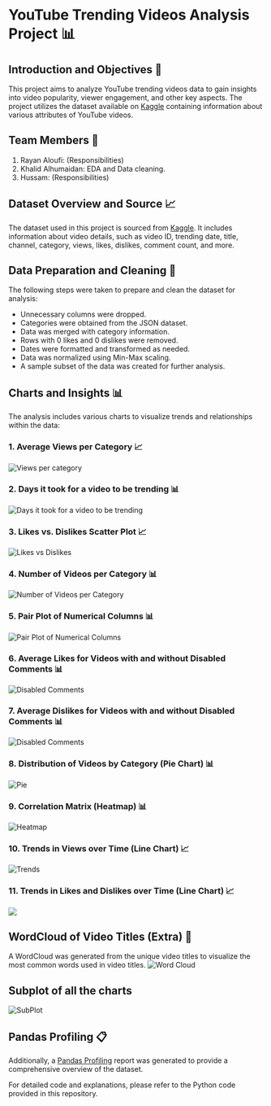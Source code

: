 # YouTube Trending Videos Analysis Project 📊

## Introduction and Objectives 🎯

This project aims to analyze YouTube trending videos data to gain insights into video popularity, viewer engagement, and other key aspects. The project utilizes the dataset available on [Kaggle](https://www.kaggle.com/datasets/datasnaek/youtube-new) containing information about various attributes of YouTube videos.

## Team Members 👥

1. Rayan Aloufi: (Responsibilities)
2. Khalid Alhumaidan: EDA and Data cleaning.
3. Hussam: (Responsibilities)

## Dataset Overview and Source 📈

The dataset used in this project is sourced from [Kaggle](https://www.kaggle.com/datasets/datasnaek/youtube-new). It includes information about video details, such as video ID, trending date, title, channel, category, views, likes, dislikes, comment count, and more.

## Data Preparation and Cleaning 🧹

The following steps were taken to prepare and clean the dataset for analysis:

- Unnecessary columns were dropped.
- Categories were obtained from the JSON dataset.
- Data was merged with category information.
- Rows with 0 likes and 0 dislikes were removed.
- Dates were formatted and transformed as needed.
- Data was normalized using Min-Max scaling.
- A sample subset of the data was created for further analysis.

## Charts and Insights 📊

The analysis includes various charts to visualize trends and relationships within the data:

### 1. Average Views per Category 📈
   
![Views per category](chart/Bar_avgVpC.png)

### 2. Days it took for a video to be trending 📊

![Days it took for a video to be trending](chart/Hist_dft.png)

### 3. Likes vs. Dislikes Scatter Plot 📈

![Likes vs Dislikes](chart/Scatter_LvsD.png)

### 4. Number of Videos per Category 📊

![Number of Videos per Category](chart/Count_numOfVids.png)

### 5. Pair Plot of Numerical Columns 📊

![Pair Plot of Numerical Columns](chart/PairPlot.png)

### 6. Average Likes for Videos with and without Disabled Comments 📊

![Disabled Comments](chart/Bar_LikesCD.png)

### 7. Average Dislikes for Videos with and without Disabled Comments 📊

![Disabled Comments](chart/Bar_DislikesCD.png)

### 8. Distribution of Videos by Category (Pie Chart) 📊

![Pie](chart/Pie.png)

### 9. Correlation Matrix (Heatmap) 📊

![Heatmap](chart/Heatmap.png)

### 10. Trends in Views over Time (Line Chart) 📈

![Trends](chart/TrendViews_Line.png)

### 11. Trends in Likes and Dislikes over Time (Line Chart) 📈

![](chart/TrendLD_Line.png)

## WordCloud of Video Titles (Extra) 💬

A WordCloud was generated from the unique video titles to visualize the most common words used in video titles.
![Word Cloud](chart/download.png)

## Subplot of all the charts

![SubPlot](chart/Subplot.png)

## Pandas Profiling 📋

Additionally, a [Pandas Profiling](chart/output.html) report was generated to provide a comprehensive overview of the dataset.

For detailed code and explanations, please refer to the Python code provided in this repository.
